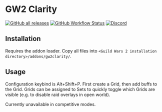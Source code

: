 # GW2 Clarity

[![GitHub all releases](https://img.shields.io/github/downloads/Friendly0Fire/GW2Clarity/total)](https://github.com/Friendly0Fire/GW2Clarity/releases/latest) [![GitHub Workflow Status](https://img.shields.io/github/workflow/status/Friendly0Fire/GW2Clarity/CI)](https://github.com/Friendly0Fire/GW2Clarity/actions/workflows/main.yml) [![Discord](https://img.shields.io/discord/961414916307296266?label=Discord)](https://discord.gg/7Ja2JnbDdW)

## Installation

Requires the addon loader. Copy all files into `<Guild Wars 2 installation directory>/addons/gw2clarity/`.

## Usage

Configuration keybind is Alt+Shift+P. First create a Grid, then add buffs to the Grid. Grids can be assigned to Sets to quickly toggle which Grids are visible (e.g. to disable raid overlays in open world).

Currently unavailable in competitive modes.